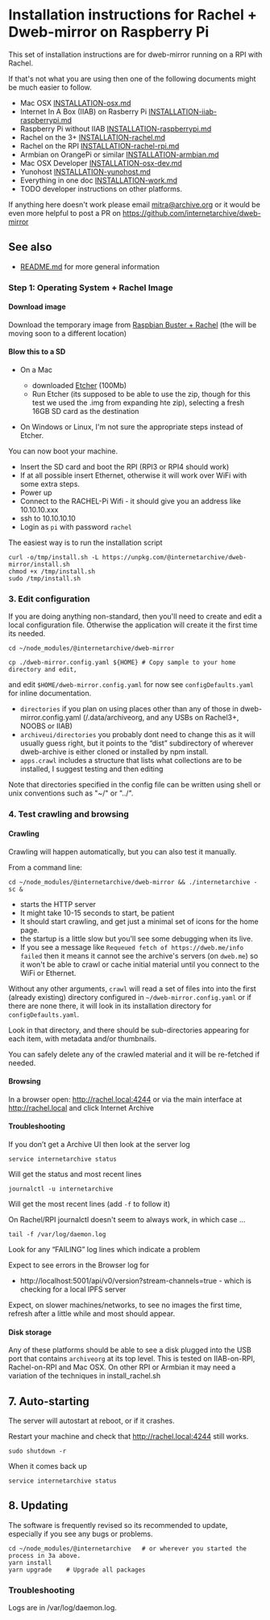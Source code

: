 # Installation instructions for Rachel + Dweb-mirror on Raspberry Pi

This set of installation instructions are for dweb-mirror running on a RPI with Rachel.

If that's not what you are using then one of the following documents might be much easier to follow. 

 * Mac OSX [INSTALLATION-osx.md](./INSTALLATION-osx.md)
 * Internet In A Box (IIAB) on Rasberry Pi [INSTALLATION-iiab-raspberrypi.md](./INSTALLATION-iiab-raspberrypi.md)
 * Raspberry Pi without IIAB [INSTALLATION-raspberrypi.md](./INSTALLATION-raspberrypi.md)
 * Rachel on the 3+ [INSTALLATION-rachel.md](./INSTALLATION-rachel.md) 
 * Rachel on the RPI [INSTALLATION-rachel-rpi.md](./INSTALLATION-rachel-rpi.md) 
 * Armbian on OrangePi or similar [INSTALLATION-armbian.md](./INSTALLATION-armbian.md)
 * Mac OSX Developer [INSTALLATION-osx-dev.md](./INSTALLATION-osx-dev.md)
 * Yunohost [INSTALLATION-yunohost.md](./INSTALLATION-yunohost.md)
 * Everything in one doc [INSTALLATION-work.md](./INSTALLATION-work.md)
 * TODO developer instructions on other platforms.

If anything here doesn't work please email mitra@archive.org 
or it would be even more helpful to post a PR on https://github.com/internetarchive/dweb-mirror 

## See also
* [README.md](./README.md) for more general information

### Step 1: Operating System + Rachel Image

#### Download image
Download the temporary image from 
[Raspbian Buster + Rachel](http://rachelfriends.org/downloads/public_ftp/rachelpi_64EN/rachelpi_2019/rachel-pi_kolibi_buster_unofficial.7z)
(the will be moving soon to a different location)

#### Blow this to a SD

* On a Mac
  * downloaded [Etcher](https://www.balena.io/etcher/) (100Mb)
  * Run Etcher (its supposed to be able to use the zip, though for this test we used the .img from expanding hte zip), selecting a fresh 16GB SD card as the destination

* On Windows or Linux, I'm not sure the appropriate steps instead of Etcher. 

You can now boot your machine.

* Insert the SD card and boot the RPI (RPI3 or RPI4 should work)
* If at all possible insert Ethernet, otherwise it will work over WiFi with some extra steps.
* Power up
* Connect to the RACHEL-Pi Wifi - it should give you an address like 10.10.10.xxx
* ssh to 10.10.10.10
* Login as `pi` with password `rachel`

The easiest way is to run the installation script
```
curl -o/tmp/install.sh -L https://unpkg.com/@internetarchive/dweb-mirror/install.sh
chmod +x /tmp/install.sh
sudo /tmp/install.sh
```

### 3. Edit configuration

If you are doing anything non-standard, then you'll need to create and edit 
a local configuration file.  Otherwise the application will create it the first time its needed.
```
cd ~/node_modules/@internetarchive/dweb-mirror

cp ./dweb-mirror.config.yaml ${HOME} # Copy sample to your home directory and edit, 
```
and edit `$HOME/dweb-mirror.config.yaml` for now see `configDefaults.yaml` for inline documentation.

  * `directories` if you plan on using places other than any of those in dweb-mirror.config.yaml 
  (/.data/archiveorg, and any USBs on Rachel3+, NOOBS or IIAB)
  * `archiveui/directories` you probably dont need to change this as it will usually guess right, 
  but it points to the “dist” subdirectory of wherever dweb-archive is either cloned or installed by npm install.
  * `apps.crawl` includes a structure that lists what collections are to be installed, 
  I suggest testing and then editing
   
Note that directories specified in the config file can be written using shell or unix conventions such as "~/" or "../".

### 4. Test crawling and browsing

#### Crawling
Crawling will happen automatically, but you can also test it manually.

From a command line:

```
cd ~/node_modules/@internetarchive/dweb-mirror && ./internetarchive -sc &
```
* starts the HTTP server
* It might take 10-15 seconds to start, be patient
* It should start crawling, and get just a minimal set of icons for the home page.
* the startup is a little slow but you'll see some debugging when its live.
* If you see a message like `Requeued fetch of https://dweb.me/info failed` then it means it cannot see 
  the archive's servers (on `dweb.me`) so it won't be able to crawl or cache initial material until you 
  connect to the WiFi or Ethernet. 

Without any other arguments, `crawl` will read a set of files into into the first (already existing) directory
configured in `~/dweb-mirror.config.yaml` 
or if there are none there, it will look in its installation directory for `configDefaults.yaml`.

Look in that directory, and there should be sub-directories appearing for each item, with metadata and/or thumbnails.

You can safely delete any of the crawled material and it will be re-fetched if needed.

#### Browsing

In a browser open: http://rachel.local:4244 
or via the main interface at http://rachel.local and click Internet Archive

#### Troubleshooting
If you don’t get a Archive UI then look at the server log 
```
service internetarchive status
```
Will get the status and most recent lines
```
journalctl -u internetarchive
```
Will get the most recent lines (add `-f` to follow it)

On Rachel/RPI journalctl doesn't seem to always work, in which case ...
```
tail -f /var/log/daemon.log
```

Look for any “FAILING” log lines which indicate a problem

Expect to see errors in the Browser log for 
* http://localhost:5001/api/v0/version?stream-channels=true  - which is checking for a local IPFS server

Expect, on slower machines/networks, to see no images the first time, 
refresh after a little while and most should appear. 

#### Disk storage
Any of these platforms should be able to see a disk plugged into the USB port that 
contains `archiveorg` at its top level. 
This is tested on IIAB-on-RPI, Rachel-on-RPI and Mac OSX.
On other RPI or Armbian it may need a variation of the techniques in install_rachel.sh

## 7. Auto-starting

The server will autostart at reboot, or if it crashes.

Restart your machine and check that http://rachel.local:4244 still works.
```
sudo shutdown -r
```
When it comes back up
```
service internetarchive status
```

## 8. Updating

The software is frequently revised so its recommended to update, especially if you see any bugs or problems.
```
cd ~/node_modules/@internetarchive   # or wherever you started the process in 3a above.
yarn install
yarn upgrade    # Upgrade all packages
```
### Troubleshooting

Logs are in /var/log/daemon.log. 

